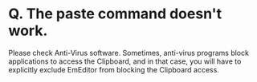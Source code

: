 # Q. The paste command doesn't work.

Please check Anti-Virus software.
Sometimes, anti-virus programs block applications to access the Clipboard, and in that case, you will have to explicitly exclude EmEditor from blocking the Clipboard access.
